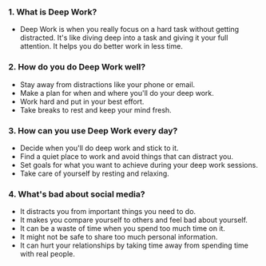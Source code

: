 ### 1. What is Deep Work?

- Deep Work is when you really focus on a hard task without getting distracted. It's like diving deep into a task and giving it your full attention. It helps you do better work in less time.

### 2. How do you do Deep Work well?

- Stay away from distractions like your phone or email.
- Make a plan for when and where you'll do your deep work.
- Work hard and put in your best effort.
- Take breaks to rest and keep your mind fresh.

### 3. How can you use Deep Work every day?

- Decide when you'll do deep work and stick to it.
- Find a quiet place to work and avoid things that can distract you.
- Set goals for what you want to achieve during your deep work sessions.
- Take care of yourself by resting and relaxing.

### 4. What's bad about social media?

- It distracts you from important things you need to do.
- It makes you compare yourself to others and feel bad about yourself.
- It can be a waste of time when you spend too much time on it.
- It might not be safe to share too much personal information.
- It can hurt your relationships by taking time away from spending time with real people.
